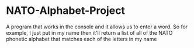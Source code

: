 # NATO-Alphabet-Project

A program that works in the console and it allows us to enter a word. So for example, I just put in my name then it'll return a list of all of the NATO phonetic alphabet that matches each of the letters in my name
